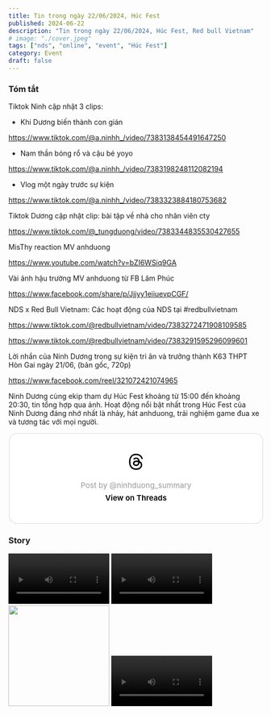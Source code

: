 ```yaml
---
title: Tin trong ngày 22/06/2024, Húc Fest 
published: 2024-06-22
description: "Tin trong ngày 22/06/2024, Húc Fest, Red bull Vietnam"
# image: "./cover.jpeg"
tags: ["nds", "online", "event", "Húc Fest"]
category: Event
draft: false
---
```


### Tóm tắt

Tiktok Ninh cập nhật 3 clips: 

- Khi Dương biến thành con gián 

https://www.tiktok.com/@a.ninhh_/video/7383138454491647250

- Nam thần bóng rổ và cậu bé yoyo 

https://www.tiktok.com/@a.ninhh_/video/7383198248112082194

- Vlog một ngày trước sự kiện 

https://www.tiktok.com/@a.ninhh_/video/7383323884180753682

Tiktok Dương cập nhật clip: bài tập về nhà cho nhân viên cty 

https://www.tiktok.com/@_tungduong/video/7383344835530427655


MisThy reaction MV anhduong

https://www.youtube.com/watch?v=bZI6WSiq9GA

Vài ảnh hậu trường MV anhduong từ FB Lâm Phúc 

https://www.facebook.com/share/p/Jjjyy1eiiuevpCGF/


NDS x Red Bull Vietnam: Các hoạt động của NDS tại #redbullvietnam 

https://www.tiktok.com/@redbullvietnam/video/7383272471908109585

https://www.tiktok.com/@redbullvietnam/video/7383291595296099601

Lời nhắn của Ninh Dương trong sự kiện tri ân và trưởng thành K63 THPT Hòn Gai ngày 21/06, (bản gốc, 720p) 

https://www.facebook.com/reel/321072421074965



Ninh Dương cùng ekip tham dự Húc Fest khoảng từ 15:00 đến khoảng 20:30, tin tổng hợp qua ảnh. Hoạt động nổi bật nhất trong Húc Fest của Ninh Dương đáng nhớ nhất là nhảy, hát anhduong, trải nghiệm game đua xe và tương tác với mọi người.

<blockquote class="text-post-media" data-text-post-permalink="https://www.threads.net/@ninhduong_summary/post/C8hfQxNBUDO" data-text-post-version="0" id="ig-tp-C8hfQxNBUDO" style=" background:#FFF; border-width: 1px; border-style: solid; border-color: #00000026; border-radius: 16px; max-width:540px; margin: 1px; min-width:270px; padding:0; width:99.375%; width:-webkit-calc(100% - 2px); width:calc(100% - 2px);"> <a href="https://www.threads.net/@ninhduong_summary/post/C8hfQxNBUDO" style=" background:#FFFFFF; line-height:0; padding:0 0; text-align:center; text-decoration:none; width:100%; font-family: -apple-system, BlinkMacSystemFont, sans-serif;" target="_blank"> <div style=" padding: 40px; display: flex; flex-direction: column; align-items: center;"><div style=" display:block; height:32px; width:32px; padding-bottom:20px;"> <svg aria-label="Threads" height="32px" role="img" viewBox="0 0 192 192" width="32px" xmlns="http://www.w3.org/2000/svg"> <path d="M141.537 88.9883C140.71 88.5919 139.87 88.2104 139.019 87.8451C137.537 60.5382 122.616 44.905 97.5619 44.745C97.4484 44.7443 97.3355 44.7443 97.222 44.7443C82.2364 44.7443 69.7731 51.1409 62.102 62.7807L75.881 72.2328C81.6116 63.5383 90.6052 61.6848 97.2286 61.6848C97.3051 61.6848 97.3819 61.6848 97.4576 61.6855C105.707 61.7381 111.932 64.1366 115.961 68.814C118.893 72.2193 120.854 76.925 121.825 82.8638C114.511 81.6207 106.601 81.2385 98.145 81.7233C74.3247 83.0954 59.0111 96.9879 60.0396 116.292C60.5615 126.084 65.4397 134.508 73.775 140.011C80.8224 144.663 89.899 146.938 99.3323 146.423C111.79 145.74 121.563 140.987 128.381 132.296C133.559 125.696 136.834 117.143 138.28 106.366C144.217 109.949 148.617 114.664 151.047 120.332C155.179 129.967 155.42 145.8 142.501 158.708C131.182 170.016 117.576 174.908 97.0135 175.059C74.2042 174.89 56.9538 167.575 45.7381 153.317C35.2355 139.966 29.8077 120.682 29.6052 96C29.8077 71.3178 35.2355 52.0336 45.7381 38.6827C56.9538 24.4249 74.2039 17.11 97.0132 16.9405C119.988 17.1113 137.539 24.4614 149.184 38.788C154.894 45.8136 159.199 54.6488 162.037 64.9503L178.184 60.6422C174.744 47.9622 169.331 37.0357 161.965 27.974C147.036 9.60668 125.202 0.195148 97.0695 0H96.9569C68.8816 0.19447 47.2921 9.6418 32.7883 28.0793C19.8819 44.4864 13.2244 67.3157 13.0007 95.9325L13 96L13.0007 96.0675C13.2244 124.684 19.8819 147.514 32.7883 163.921C47.2921 182.358 68.8816 191.806 96.9569 192H97.0695C122.03 191.827 139.624 185.292 154.118 170.811C173.081 151.866 172.51 128.119 166.26 113.541C161.776 103.087 153.227 94.5962 141.537 88.9883ZM98.4405 129.507C88.0005 130.095 77.1544 125.409 76.6196 115.372C76.2232 107.93 81.9158 99.626 99.0812 98.6368C101.047 98.5234 102.976 98.468 104.871 98.468C111.106 98.468 116.939 99.0737 122.242 100.233C120.264 124.935 108.662 128.946 98.4405 129.507Z" /></svg></div> <div style=" font-size: 15px; line-height: 21px; color: #999999; font-weight: 400; padding-bottom: 4px; "> Post by @ninhduong_summary</div> <div style=" font-size: 15px; line-height: 21px; color: #000000; font-weight: 600; "> View on Threads</div></div></a></blockquote>
<script async src="https://www.threads.net/embed.js"></script>



### Story 

<video width="200" controls>
  <source src="https://github.com/user-attachments/assets/04761ea0-b1fc-44c2-b06d-2e48741726cc" type="video/mp4">
</video>

<video width="200" controls>
  <source src="https://github.com/user-attachments/assets/8901d13c-f0fc-47d9-9a8e-d20bb6df3901" type="video/mp4">
</video>

<img width="200" src="https://github.com/user-attachments/assets/b36e49c8-24fb-4714-83eb-62c6db81f2a3" />


<video width="200" controls>
  <source src="https://github.com/user-attachments/assets/cf66be01-c193-4a07-ad7f-40ff0e15d4d9" type="video/mp4">
</video>


















